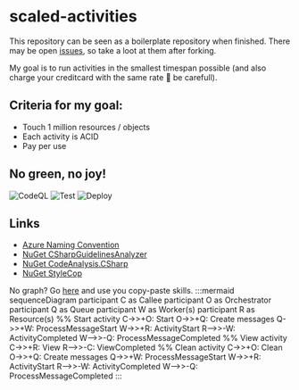 # scaled-activities
This repository can be seen as a boilerplate repository when finished. There may be open [issues](https://github.com/Johanbos/scaled-activities/issues), so take a loot at them after forking.

My goal is to run activities in the smallest timespan possible (and also charge your creditcard with the same rate 🚀 be carefull).

## Criteria for my goal:
- Touch 1 million resources / objects
- Each activity is ACID
- Pay per use

## No green, no joy!
![CodeQL](https://github.com/Johanbos/scaled-activities/workflows/CodeQL/badge.svg)
![Test](https://github.com/Johanbos/scaled-activities/workflows/Test/badge.svg)
![Deploy](https://github.com/Johanbos/scaled-activities/workflows/Deploy/badge.svg)

## Links
- [Azure Naming Convention](https://docs.microsoft.com/en-us/azure/cloud-adoption-framework/ready/azure-best-practices/naming-and-tagging)
- [NuGet CSharpGuidelinesAnalyzer](https://github.com/bkoelman/CSharpGuidelinesAnalyzer)
- [NuGet CodeAnalysis.CSharp](https://github.com/dotnet/roslyn/tree/master/src/Analyzers/CSharp/Analyzers)
- [NuGet StyleCop](https://github.com/DotNetAnalyzers/StyleCopAnalyzers)

No graph? Go [here](https://mermaid-js.github.io/mermaid-live-editor) and use you copy-paste skills.
:::mermaid
sequenceDiagram
    participant C as Callee
    participant O as Orchestrator
    participant Q as Queue
    participant W as Worker(s)
    participant R as Resource(s)
    %% Start activity
    C->>+O: Start
    O->>+Q: Create messages
    Q->>+W: ProcessMessageStart
    W->>+R: ActivityStart
    R-->>-W: ActivityCompleted
    W-->>-Q: ProcessMessageCompleted
    %% View activity
    C->>+R: View
    R-->>-C: ViewCompleted
    %% Clean activity
    C->>+O: Clean
    O->>+Q: Create messages
    Q->>+W: ProcessMessageStart
    W->>+R: ActivityStart
    R-->>-W: ActivityCompleted
    W-->>-Q: ProcessMessageCompleted
:::
